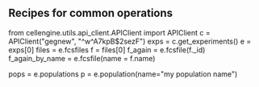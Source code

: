 ## Recipes for common operations



from cellengine.utils.api_client.APIClient import APIClient
c = APIClient("gegnew", "^w^A7kpB$2sezF")
exps = c.get_experiments()
e = exps[0]
files = e.fcsfiles
f = files[0]
f_again = e.fcsfile(f._id)
f_again_by_name = e.fcsfile(name = f.name)

pops = e.populations
p = e.population(name="my population name")


